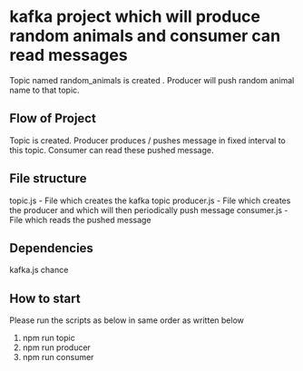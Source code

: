 # kafka project which will produce random animals and consumer can read messages
Topic named random_animals is created .
Producer will push random animal name to that topic.

## Flow of Project
Topic is created.
Producer produces / pushes message in fixed interval to this topic.
Consumer can read these pushed message.

## File structure
topic.js - File which creates the kafka topic
producer.js - File which creates the producer and which will then periodically push message
consumer.js - File which reads the pushed message

## Dependencies
kafka.js
chance

## How to start
Please run the scripts as below in same order as written below
1. npm run topic
2. npm run producer
3. npm run consumer